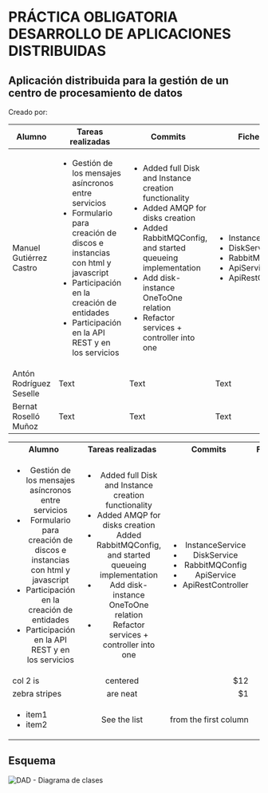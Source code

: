 # PRÁCTICA OBLIGATORIA DESARROLLO DE APLICACIONES DISTRIBUIDAS
## Aplicación distribuida para la gestión de un centro de procesamiento de datos
Creado por:

| Alumno | Tareas realizadas | Commits | Ficheros |
| ----------- | ----------- | ----------- | ----------- |
| Manuel Gutiérrez Castro | <ul><li>Gestión de los mensajes asíncronos entre servicios</li><li>Formulario para creación de discos e instancias con html y javascript</li><li>Participación en la creación de entidades</li><li>Participación en la API REST y en los servicios</li></ul> | <ul><li>Added full Disk and Instance creation functionality</li><li>Added AMQP for disks creation</li><li>Added RabbitMQConfig, and started queueing implementation</li><li>Add disk-instance OneToOne relation</li><li>Refactor services + controller into one</li></ul> | <ul><li>InstanceService</li><li>DiskService</li><li>RabbitMQConfig</li><li>ApiService</li><li>ApiRestController</li></ul> |
| Antón Rodríguez Seselle | Text | Text | Text |
| Bernat Roselló Muñoz | Text | Text | Text |

<table>
  <tbody>
    <tr>
      <th align="center">Alumno</th>
      <th align="center">Tareas realizadas</th>
      <th align="center">Commits</th>
      <th align="center">Ficheros</th>
    </tr>
    <tr>
      <td align="center">
        <ul>
          <li>Gestión de los mensajes asíncronos entre servicios</li>
          <li>Formulario para creación de discos e instancias con html y javascript</li>
          <li>Participación en la creación de entidades</li>
          <li>Participación en la API REST y en los servicios</li>
        </ul>
      </td>
      <td align="center">
        <ul>
          <li>Added full Disk and Instance creation functionality</li>
          <li>Added AMQP for disks creation</li>
          <li>Added RabbitMQConfig, and started queueing implementation</li>
          <li>Add disk-instance OneToOne relation</li>
          <li>Refactor services + controller into one</li>
        </ul>
      </td>
      <td align="center">
        <ul>
          <li>InstanceService</li>
          <li>DiskService</li>
          <li>RabbitMQConfig</li>
          <li>ApiService</li>
          <li>ApiRestController</li>
        </ul>
      </td>
    </tr>
    <tr>
      <td>col 2 is</td>
      <td align="center">centered</td>
      <td align="right">$12</td>
    </tr>
    <tr>
      <td>zebra stripes</td>
      <td align="center">are neat</td>
      <td align="right">$1</td>
    </tr>
    <tr>
      <td>
        <ul>
          <li>item1</li>
          <li>item2</li>
        </ul>
      </td>
      <td align="center">See the list</td>
      <td align="right">from the first column</td>
    </tr>
  </tbody>
</table>

## Esquema
![DAD - Diagrama de clases](https://github.com/user-attachments/assets/83a83b99-838c-41a8-8f55-94c74e873251)
